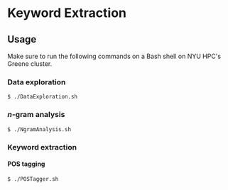 # Keyword Extraction

## Usage
Make sure to run the following commands on a Bash shell on NYU HPC's Greene cluster.

### Data exploration
    $ ./DataExploration.sh

### *n*-gram analysis
    $ ./NgramAnalysis.sh

### Keyword extraction
#### POS tagging
    $ ./POSTagger.sh
